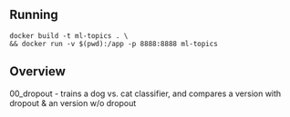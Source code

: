 ## Running

```
docker build -t ml-topics . \
&& docker run -v $(pwd):/app -p 8888:8888 ml-topics
```

## Overview

00_dropout - trains a dog vs. cat classifier, and compares a version with dropout & an version w/o dropout
